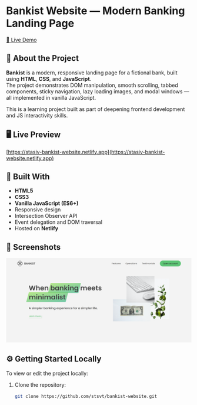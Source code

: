 # Bankist Website — Modern Banking Landing Page

[🔗 Live Demo](https://stasiv-bankist-website.netlify.app/)

## 📌 About the Project

**Bankist** is a modern, responsive landing page for a fictional bank, built using **HTML**, **CSS**, and **JavaScript**.  
The project demonstrates DOM manipulation, smooth scrolling, tabbed components, sticky navigation, lazy loading images, and modal windows — all implemented in vanilla JavaScript.

This is a learning project built as part of deepening frontend development and JS interactivity skills.

## 🖥️ Live Preview

[https://stasiv-bankist-website.netlify.app](https://stasiv-bankist-website.netlify.app)

## 🔧 Built With

- **HTML5**
- **CSS3**
- **Vanilla JavaScript (ES6+)**
- Responsive design
- Intersection Observer API
- Event delegation and DOM traversal
- Hosted on **Netlify**

## 📸 Screenshots

![Bankist Website Screenshot](./img/screenshot.png)

## ⚙️ Getting Started Locally

To view or edit the project locally:

1. Clone the repository:
   ```bash
   git clone https://github.com/stsvt/bankist-website.git
